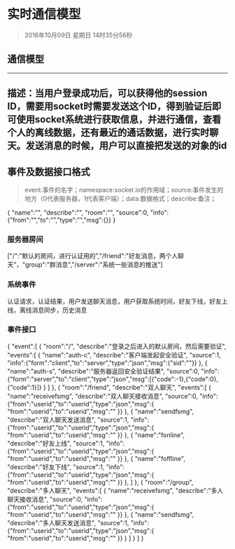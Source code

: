 # 实时通信模型
> 2016年10月09日 星期日 14时35分56秒 

## 通信模型
---
描述：当用户登录成功后，可以获得他的session ID，需要用socket时需要发送这个ID，得到验证后即可使用socket系统进行获取信息，并进行通信，查看个人的离线数据，还有最近的通话数据，进行实时聊天。发送消息的时候，用户可以直接把发送的对象的id
---

## 事件及数据接口格式
> event:事件的名字；namespace:socket.io的作用域；source:事件发生的地方（0代表服务器，1代表客户端）；data:数据格式；describe:备注；

{
  "name":"",
  "describe":"",
  "room":"",
  "source":0,
  "info":{"from":"","to":"","type":"","msg":{}}
}

### 服务器房间
["/":"默认的房间，进行认证用的","/friend":"好友消息，两个人聊天"，"group":"群消息","/server":"系统一些消息的推送"]

### 系统事件
认证请求，认证结果，用户发送聊天消息，用户获取系统时间，好友下线，好友上线，离线消息同步，历史消息

### 事件接口
{
  "event":[
    {
      "room":"/",
      "describe":"登录之后进入的默认房间，然后需要验证",
      "events":[
        {
          "name":"auth-c",
          "describe":"客户端发起安全验证",
          "source":1,
          "info":{"form":"client","to":"server","type":"json","msg":{"sid":""}}
        },
        {
          "name":"auth-s",
          "describe":"服务器返回安全验证结果",
          "source":0,
          "info":{"form":"server","to":"client","type":"json","msg":[{"code":-1},{"code":0},{"code":1}]}
        }
      ]
    },
    {
      "room":"/friend",
      "describe":"双人聊天",
      "events":[
        {
          "name":"receivefsmg",
          "describe":"双人聊天接收消息",
          "source":0,
          "info":{"from":"userid","to":"userid","type":"json","msg":{
            "from":"userid","to":"userid","msg":""
          }}
        },
        {
          "name":"sendfsmg",
          "describe":"双人聊天发送消息",
          "source":1,
          "info":{"from":"userid","to":"userid","type":"json","msg":{
            "from":"userid","to":"userid","msg":""
          }}
        },
        {
          "name":"fonline",
          "describe":"好友上线",
          "source":1,
          "info":{"from":"userid","to":"userid","type":"json","msg":{
            "from":"userid","to":"userid","msg":""
          }}
        },
        {
          "name":"foffline",
          "describe":"好友下线",
          "source":1,
          "info":{"from":"userid","to":"userid","type":"json","msg":{
            "from":"userid","to":"userid","msg":""
          }}
        },
      ]
    },
    {
      "room":"/group",
      "describe":"多人聊天",
      "events":[
        {
          "name":"receivefsmg",
          "describe":"多人聊天接收消息",
          "source":0,
          "info":{"from":"userid","to":"userid","type":"json","msg":{
            "from":"userid","to":"userid","msg":""
          }}
        },
        {
          "name":"sendfsmg",
          "describe":"多人聊天发送消息",
          "source":1,
          "info":{"from":"userid","to":"userid","type":"json","msg":{
            "from":"userid","to":"userid","msg":""
          }}
        }
      ]
    }
  ]
}

